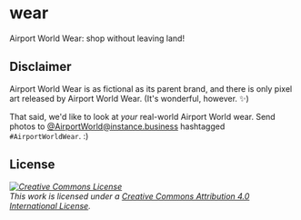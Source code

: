 # wear

Airport World Wear: shop without leaving land!

## Disclaimer

Airport World Wear is as fictional as its parent brand, and there is only pixel art released by Airport World Wear. (It's wonderful, however. :sparkles:)

That said, we'd like to look at *your* real-world Airport World wear. Send photos to [@AirportWorld@instance.business](https://instance.business/@AirportWorld) hashtagged `#AirportWorldWear`. :)

## License

*<a rel="license" href="http://creativecommons.org/licenses/by/4.0/"><img alt="Creative Commons License" style="border-width:0" src="https://i.creativecommons.org/l/by/4.0/88x31.png" /></a><br />This work is licensed under a <a rel="license" href="http://creativecommons.org/licenses/by/4.0/">Creative Commons Attribution 4.0 International License</a>.*
